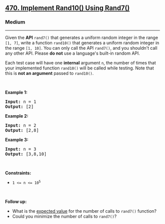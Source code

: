 <h2><a href="https://leetcode.com/problems/implement-rand10-using-rand7/">470. Implement Rand10() Using Rand7()</a></h2><h3>Medium</h3><hr><div style="user-select: auto;"><p style="user-select: auto;">Given the <strong style="user-select: auto;">API</strong> <code style="user-select: auto;">rand7()</code> that generates a uniform random integer in the range <code style="user-select: auto;">[1, 7]</code>, write a function <code style="user-select: auto;">rand10()</code> that generates a uniform random integer in the range <code style="user-select: auto;">[1, 10]</code>. You can only call the API <code style="user-select: auto;">rand7()</code>, and you shouldn't call any other API. Please <strong style="user-select: auto;">do not</strong> use a language's built-in random API.</p>

<p style="user-select: auto;">Each test case will have one <strong style="user-select: auto;">internal</strong> argument <code style="user-select: auto;">n</code>, the number of times that your implemented function <code style="user-select: auto;">rand10()</code> will be called while testing. Note that this is <strong style="user-select: auto;">not an argument</strong> passed to <code style="user-select: auto;">rand10()</code>.</p>

<p style="user-select: auto;">&nbsp;</p>
<p style="user-select: auto;"><strong style="user-select: auto;">Example 1:</strong></p>
<pre style="user-select: auto;"><strong style="user-select: auto;">Input:</strong> n = 1
<strong style="user-select: auto;">Output:</strong> [2]
</pre><p style="user-select: auto;"><strong style="user-select: auto;">Example 2:</strong></p>
<pre style="user-select: auto;"><strong style="user-select: auto;">Input:</strong> n = 2
<strong style="user-select: auto;">Output:</strong> [2,8]
</pre><p style="user-select: auto;"><strong style="user-select: auto;">Example 3:</strong></p>
<pre style="user-select: auto;"><strong style="user-select: auto;">Input:</strong> n = 3
<strong style="user-select: auto;">Output:</strong> [3,8,10]
</pre>
<p style="user-select: auto;">&nbsp;</p>
<p style="user-select: auto;"><strong style="user-select: auto;">Constraints:</strong></p>

<ul style="user-select: auto;">
	<li style="user-select: auto;"><code style="user-select: auto;">1 &lt;= n &lt;= 10<sup style="user-select: auto;">5</sup></code></li>
</ul>

<p style="user-select: auto;">&nbsp;</p>
<p style="user-select: auto;"><strong style="user-select: auto;">Follow up:</strong></p>

<ul style="user-select: auto;">
	<li style="user-select: auto;">What is the <a href="https://en.wikipedia.org/wiki/Expected_value" target="_blank" style="user-select: auto;">expected value</a> for the number of calls to <code style="user-select: auto;">rand7()</code> function?</li>
	<li style="user-select: auto;">Could you minimize the number of calls to <code style="user-select: auto;">rand7()</code>?</li>
</ul>
</div>